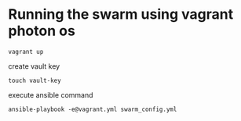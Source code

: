 Running the swarm using vagrant photon os
===
```shell
vagrant up
```

create vault key
```shell
touch vault-key
```

execute ansible command
```shell
ansible-playbook -e@vagrant.yml swarm_config.yml
```

